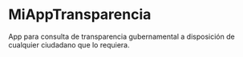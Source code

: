 # MiAppTransparencia
App para consulta de transparencia gubernamental a disposición de cualquier ciudadano que lo requiera.
